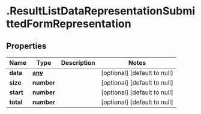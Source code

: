 # .ResultListDataRepresentationSubmittedFormRepresentation

## Properties
Name | Type | Description | Notes
------------ | ------------- | ------------- | -------------
**data** | [**any**](SubmittedFormRepresentation.md) |  | [optional] [default to null]
**size** | **number** |  | [optional] [default to null]
**start** | **number** |  | [optional] [default to null]
**total** | **number** |  | [optional] [default to null]


